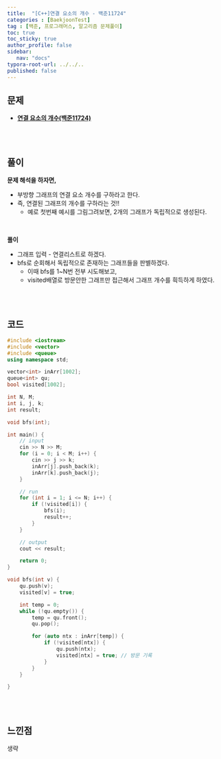 ```yaml
---
title:  "[C++]연결 요소의 개수 - 백준11724"
categories : [BaekjoonTest]
tag : [백준, 프로그래머스, 알고리즘 문제풀이]
toc: true
toc_sticky: true
author_profile: false
sidebar:
   nav: "docs"
typora-root-url: ../../..
published: false
---
```




## 문제

* **[연결 요소의 개수(백준11724)](https://www.acmicpc.net/problem/11724)**

<br><br>

## 풀이

**문제 해석을 하자면,**

* 부방향 그래프의 연결 요소 개수를 구하라고 한다.
* 즉, 연결된 그래프의 개수를 구하라는 것!!
  * 예로 첫번째 예시를 그림그려보면, 2개의 그래프가 독립적으로 생성된다.


<br>

**풀이**

* 그래프 입력 -  연결리스트로 하겠다.
* bfs로 순회해서 독립적으로 존재하는 그래프들을 판별하겠다.
  * 이때 bfs를 1~N번 전부 시도해보고, 
  * visited배열로 방문안한 그래프만 접근해서 그래프 개수를 흭득하게 하였다.


<br><br>

## 코드

```c++
#include <iostream>
#include <vector>
#include <queue>
using namespace std;

vector<int> inArr[1002];
queue<int> qu;
bool visited[1002];

int N, M;
int i, j, k;
int result;

void bfs(int);

int main() {
	// input
	cin >> N >> M;
	for (i = 0; i < M; i++) {
		cin >> j >> k;
		inArr[j].push_back(k);
		inArr[k].push_back(j);
	}

	// run
	for (int i = 1; i <= N; i++) {
		if (!visited[i]) {
			bfs(i);
			result++;
		}
	}

	// output
	cout << result;

	return 0;
}

void bfs(int v) {
	qu.push(v);
	visited[v] = true;

	int temp = 0;
	while (!qu.empty()) {
		temp = qu.front();
		qu.pop();

		for (auto ntx : inArr[temp]) {
			if (!visited[ntx]) {
				qu.push(ntx);
				visited[ntx] = true; // 방문 기록
			}
		}
	}

}
```

<br><br>

## 느낀점

생략
